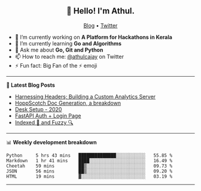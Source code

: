 <h2 align="center">👋 Hello! I'm Athul.</h2>
<p align="center">
  <a href="https://blog.athulcyriac.co">Blog</a> •
  <a href="https://twitter.com/athulcajay">Twitter</a>
</p>


- 🔭 I’m currently working on **A Platform for Hackathons in Kerala**
- 🌱 I’m currently learning **Go and Algorithms**
- 💬 Ask me about **Go, Git and Python**
- 📫 How to reach me: [@athulcajay](https://twitter.com/athulcajay) on Twitter
- ⚡ Fun fact: Big Fan of the :zap: emoji

-------

**📝 Latest Blog Posts**

<!-- BLOG-POST-LIST:START -->
- [Harnessing Headers; Building a Custom Analytics Server](https://blog.athulcyriac.xyz/analytics_from_scratch/)
- [HoppScotch Doc Generation, a breakdown](https://blog.athulcyriac.xyz/hopp-gen/)
- [Desk Setup - 2020](https://blog.athulcyriac.xyz/desk-2020/)
- [FastAPI Auth + Login Page](https://blog.athulcyriac.xyz/fastapi-auth/)
- [Indexed 🧠 and Fuzzy 🔍](https://blog.athulcyriac.xyz/zettel-search/)
<!-- BLOG-POST-LIST:END -->

-------

📊 **Weekly development breakdown**
<!--START_SECTION:waka-->
```text
Python     5 hrs 43 mins   ██████████████░░░░░░░░░░░   55.85 % 
Markdown   1 hr 41 mins    ████░░░░░░░░░░░░░░░░░░░░░   16.49 % 
Cheetah    59 mins         ██▒░░░░░░░░░░░░░░░░░░░░░░   09.73 % 
JSON       56 mins         ██▒░░░░░░░░░░░░░░░░░░░░░░   09.20 % 
HTML       19 mins         ▓░░░░░░░░░░░░░░░░░░░░░░░░   03.19 % 
```
<!--END_SECTION:waka-->

-------
